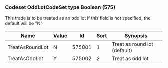 ### Codeset OddLotCodeSet type Boolean (575)

This trade is to be treated as an odd lot
If this field is not specified, the default will be "N"

| Name            | Value | Id     | Sort | Synopsis                     |
|-----------------|-------|--------|------|------------------------------|
| TreatAsRoundLot | N     | 575001 | 1    | Treat as round lot (default) |
| TreatAsOddLot   | Y     | 575002 | 2    | Treat as odd lot             |

